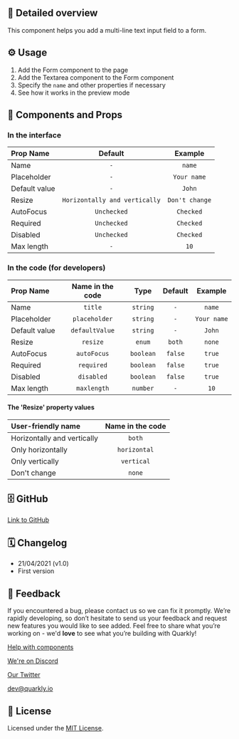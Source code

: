 ## 📖 Detailed overview

This component helps you add a multi-line text input field to a form.

## ⚙️ Usage

1.  Add the Form component to the page
2.  Add the Textarea component to the Form component
3.  Specify the `name` and other properties if necessary
4.  See how it works in the preview mode

## 🧩 Components and Props

### In the interface

| Prop Name     |            Default            |    Example     |
| :------------ | :---------------------------: | :------------: |
| Name          |              `-`              |     `name`     |
| Placeholder   |              `-`              |  `Your name`   |
| Default value |              `-`              |     `John`     |
| Resize        | `Horizontally and vertically` | `Don't change` |
| AutoFocus     |          `Unchecked`          |   `Checked`    |
| Required      |          `Unchecked`          |   `Checked`    |
| Disabled      |          `Unchecked`          |   `Checked`    |
| Max length    |              `-`              |      `10`      |

### In the code (for developers)

| Prop Name     | Name in the code |   Type    | Default |   Example   |
| :------------ | :--------------: | :-------: | :-----: | :---------: |
| Name          |     `title`      | `string`  |   `-`   |   `name`    |
| Placeholder   |  `placeholder`   | `string`  |   `-`   | `Your name` |
| Default value |  `defaultValue`  | `string`  |   `-`   |   `John`    |
| Resize        |     `resize`     |  `enum`   | `both`  |   `none`    |
| AutoFocus     |   `autoFocus`    | `boolean` | `false` |   `true`    |
| Required      |    `required`    | `boolean` | `false` |   `true`    |
| Disabled      |    `disabled`    | `boolean` | `false` |   `true`    |
| Max length    |   `maxlength`    | `number`  |   `-`   |    `10`     |

#### The 'Resize' property values

| User-friendly name          | Name in the code |
| :-------------------------- | :--------------: |
| Horizontally and vertically |      `both`      |
| Only horizontally           |   `horizontal`   |
| Only vertically             |    `vertical`    |
| Don't change                |      `none`      |

## 🗄 GitHub

[Link to GitHub](https://github.com/quarkly/community-kit/blob/master/src/Textarea/Textarea.js)

## 🗓 Changelog

-   21/04/2021 (v1.0)
-   First version

## 📮 Feedback

If you encountered a bug, please contact us so we can fix it promptly. We’re rapidly developing, so don’t hesitate to send us your feedback and request new features you would like to see added. Feel free to share what you’re working on - we'd **love** to see what you’re building with Quarkly!

[Help with components](https://community.quarkly.io/c/requests/11)

[We're on Discord](https://discord.gg/f9KhSMGX)

[Our Twitter](https://twitter.com/quarklyapp)

[dev@quarkly.io](mailto:dev@quarkly.io)

## 📝 License

Licensed under the [MIT License](https://raw.githubusercontent.com/quarkly/community-kit/master/LICENSE).
